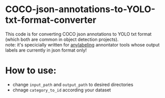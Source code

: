 # COCO-json-annotations-to-YOLO-txt-format-converter
This code is for converting COCO json annotations to YOLO txt format (which both are common in object detection projects).\
note: it's specicially written for [anylabeling](https://github.com/vietanhdev/anylabeling) annontator tools whose output labels are currently in json format only!

# How to use:
- change ```input_path``` and ```output_path``` to desired directories
- chnage ```category_to_id``` according your dataset
